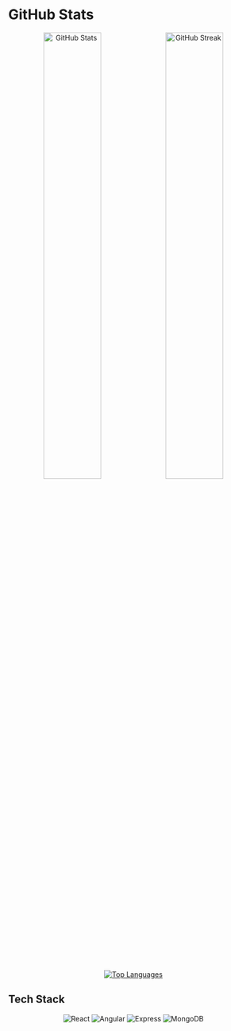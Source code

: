 # GitHub Stats

<div align="center">

  <img src="https://github-readme-stats.vercel.app/api?username=Cosmin-Hodor&show_icons=true&count_private=true&hide_border=true&theme=react" alt="GitHub Stats" width="48%" />

  <img src="https://github-readme-streak-stats.herokuapp.com/?user=Cosmin-Hodor&theme=react" alt="GitHub Streak" width="48%" />

</div>

<div align="center">
  
  [![Top Languages](https://github-readme-stats.vercel.app/api/top-langs/?username=Cosmin-Hodor&layout=compact&theme=react)](https://github.com/Cosmin-Hodor/github-readme-stats)

</div>

## Tech Stack

<div align="center">

  <img src="https://img.shields.io/badge/-React-61DAFB?style=for-the-badge&logo=react&logoColor=black" alt="React" />
  <img src="https://img.shields.io/badge/-Angular-DD0031?style=for-the-badge&logo=angular&logoColor=white" alt="Angular" />
  <img src="https://img.shields.io/badge/-Express-000000?style=for-the-badge&logo=express&logoColor=white" alt="Express" />
  <img src="https://img.shields.io/badge/-MongoDB-47A248?style=for-the-badge&logo=mongodb&logoColor=white" alt="MongoDB" />

</div>
